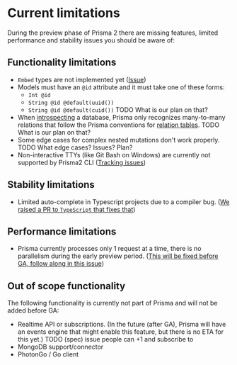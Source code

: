 # Current limitations

During the preview phase of Prisma 2 there are missing features, limited performance and stability issues you should be aware of:

## Functionality limitations

- `Embed` types are not implemented yet ([Issue](https://github.com/prisma/lift/issues/43)) 
- Models must have an `@id` attribute and it must take one of these forms:
    - `Int @id`
    - `String @id @default(uuid())`
    - `String @id @default(cuid())`
    TODO What is our plan on that?
- When [introspecting](./introspection.md) a database, Prisma only recognizes many-to-many relations that follow the Prisma conventions for [relation tables](https://github.com/prisma/prisma2/blob/master/docs/relations.md#mn). TODO What is our plan on that?
- Some edge cases for complex nested mutations don't work properly. TODO What edge cases? Issues? Plan?
- Non-interactive TTYs (like Git Bash on Windows) are currently not supported by Prisma2 CLI ([Tracking issues](https://github.com/prisma/prisma2/issues/554))

## Stability limitations

- Limited auto-complete in Typescript projects due to a compiler bug. ([We raised a PR to `TypeScript` that fixes that](https://github.com/microsoft/TypeScript/pull/32100))

## Performance limitations

- Prisma currently processes only 1 request at a time, there is no parallelism during the early preview period. ([This will be fixed before GA, follow along in this issue](https://github.com/prisma/prisma2/issues/420))

## Out of scope functionality

The following functionality is currently not part of Prisma and will not be added before GA:

- Realtime API or subscriptions. (In the future (after GA), Prisma will have an events engine that might enable this feature, but there is no ETA for this yet.) TODO (spec) issue people can +1 and subscribe to
- MongoDB support/connector
- PhotonGo / Go client
